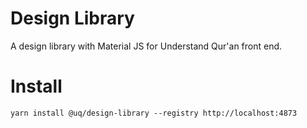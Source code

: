 # Design Library

A design library with Material JS for Understand Qur'an front end.

# Install
```
yarn install @uq/design-library --registry http://localhost:4873
```
